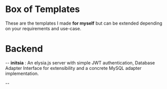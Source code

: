 
# Box of Templates

These are the templates I made **for myself** but can be extended depending on your requirements and use-case. 

# Backend
-- **initsia** : An elysia.js server with simple JWT authentication, Database Adapter Interface for extensibility and a concrete MySQL adapter implementation.

-- 



